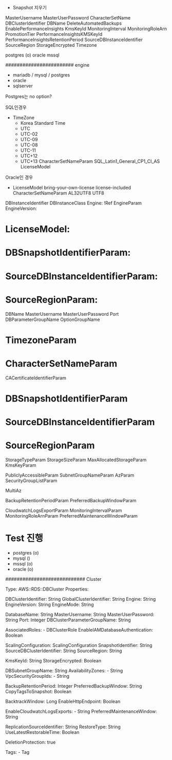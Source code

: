 * Snapshot 지우기

MasterUsername
MasterUserPassword
CharacterSetName
DBClusterIdentifier
DBName
DeleteAutomatedBackups
EnablePerformanceInsights
KmsKeyId
MonitoringInterval
MonitoringRoleArn
PromotionTier
PerformanceInsightsKMSKeyId
PerformanceInsightsRetentionPeriod
SourceDBInstanceIdentifier
SourceRegion
StorageEncrypted
Timezone

postgres (o)
oracle
mssql


########################
engine
- mariadb / mysql / postgres
- oracle
- sqlserver

Postgres는 no option?


SQL인경우
* TimeZone
    * Korea Standard Time
    * UTC
    * UTC-02
    * UTC-09
    * UTC-08
    * UTC-11
    * UTC+12
    * UTC+13
CharacterSetNameParam
    SQL_Latin1_General_CP1_CI_AS
LicenseModel

    
Oracle인 경우
* LicenseModel 
    bring-your-own-license
    license-included
CharacterSetNameParam
    AL32UTF8
    UTF8

DBInstanceIdentifier
DBInstanceClass
Engine: !Ref EngineParam
EngineVersion: 
# LicenseModel: 


#  DBSnapshotIdentifierParam:
#  SourceDBInstanceIdentifierParam:
#  SourceRegionParam:


DBName
MasterUsername
MasterUserPassword
Port
DBParameterGroupName
OptionGroupName
# TimezoneParam
# CharacterSetNameParam
CACertificateIdentifierParam


# DBSnapshotIdentifierParam
# SourceDBInstanceIdentifierParam
# SourceRegionParam


StorageTypeParam
StorageSizeParam
MaxAllocatedStorageParam
KmsKeyParam


PubliclyAccessibleParam
SubnetGroupNameParam
AzParam
SecurityGroupListParam


MultiAz


BackupRetentionPeriodParam
PreferredBackupWindowParam


CloudwatchLogsExportParam
MonitoringIntervalParam
MonitoringRoleArnParam
PreferredMaintenanceWindowParam


# Test 진행
* postgres (o)
* mysql ()
* mssql (o)
* oracle (o)


############################
Cluster


Type: AWS::RDS::DBCluster
Properties:


  DBClusterIdentifier: String
  GlobalClusterIdentifier: String
  Engine: String
  EngineVersion: String
  EngineMode: String

  DatabaseName: String
  MasterUsername: String
  MasterUserPassword: String
  Port: Integer
  DBClusterParameterGroupName: String

  AssociatedRoles: 
    - DBClusterRole
  EnableIAMDatabaseAuthentication: Boolean


  ScalingConfiguration: 
    ScalingConfiguration
  SnapshotIdentifier: String
  SourceDBClusterIdentifier: String
  SourceRegion: String


  KmsKeyId: String
  StorageEncrypted: Boolean


  DBSubnetGroupName: String
  AvailabilityZones: 
    - String
  VpcSecurityGroupIds: 
    - String


  BackupRetentionPeriod: Integer
  PreferredBackupWindow: String
  CopyTagsToSnapshot: Boolean


  BacktrackWindow: Long
  EnableHttpEndpoint: Boolean


  EnableCloudwatchLogsExports: 
    - String
  PreferredMaintenanceWindow: String


  ReplicationSourceIdentifier: String
  RestoreType: String
  UseLatestRestorableTime: Boolean


  DeletionProtection: true


  Tags: 
    - Tag










